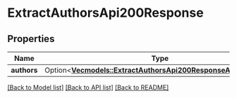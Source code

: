 # ExtractAuthorsApi200Response

## Properties

Name | Type | Description | Notes
------------ | ------------- | ------------- | -------------
**authors** | Option<[**Vec<models::ExtractAuthorsApi200ResponseAuthorsInner>**](extractAuthorsAPI_200_response_authors_inner.md)> |  | [optional]

[[Back to Model list]](../README.md#documentation-for-models) [[Back to API list]](../README.md#documentation-for-api-endpoints) [[Back to README]](../README.md)


